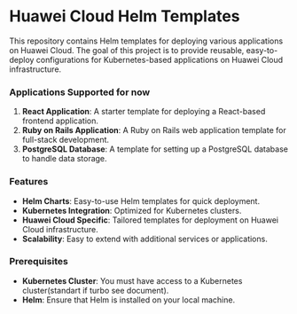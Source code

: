 # Huawei Cloud Helm Templates

This repository contains Helm templates for deploying various applications on Huawei Cloud. The goal of this project is to provide reusable, easy-to-deploy configurations for Kubernetes-based applications on Huawei Cloud infrastructure.

### Applications Supported for now

1. **React Application**: A starter template for deploying a React-based frontend application.
2. **Ruby on Rails Application**: A Ruby on Rails web application template for full-stack development.
3. **PostgreSQL Database**: A template for setting up a PostgreSQL database to handle data storage.

### Features

- **Helm Charts**: Easy-to-use Helm templates for quick deployment.
- **Kubernetes Integration**: Optimized for Kubernetes clusters.
- **Huawei Cloud Specific**: Tailored templates for deployment on Huawei Cloud infrastructure.
- **Scalability**: Easy to extend with additional services or applications.

### Prerequisites

- **Kubernetes Cluster**: You must have access to a Kubernetes cluster(standart if turbo see document).
- **Helm**: Ensure that Helm is installed on your local machine.


